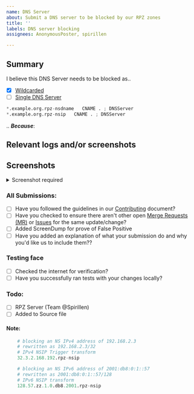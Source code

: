 ```yaml
---
name: DNS Server
about: Submit a DNS server to be blocked by our RPZ zones
title: ''
labels: DNS server blocking
assignees: AnonymousPoster, spirillen

---
```


## Summary

<!-- Keep any domains in back ticks `(`)`

Screenshot is required within the <details> pane. Leave a blank line before
and after the image link -->

I believe this DNS Server needs to be blocked as..

- [x] [Wildcarded](source/dns-servers/wildcard.list)
- [ ] [Single DNS Server](source/dns-servers/domains.list)

```python
*.example.org.rpz-nsdname   CNAME . ; DNSServer
*.example.org.rpz-nsip   CNAME . ; DNSServer
```

.. ***Because***:

## Relevant logs and/or screenshots

<!-- Paste any relevant logs - please use code blocks (```) to format
console output, logs, and code as it's very hard to read otherwise. -->

## Screenshots

<details><Summary>Screenshot required</summary>



</details>

### All Submissions:
- [ ] Have you followed the guidelines in our [Contributing](CONTRIBUTING.md) document?
- [ ] Have you checked to ensure there aren't other open [Merge Requests (MR)](../merge_requests) or [Issues](../issues) for the same update/change?
- [ ] Added ScreenDump for prove of False Positive
- [ ] Have you added an explanation of what your submission do and why you'd like us to include them??

### Testing face
- [ ] Checked the internet for verification?
- [ ] Have you successfully ran tests with your changes locally?

### Todo:
- [ ] RPZ Server (Team @Spirillen)
- [ ] Added to Source file

#### Note:
```python
	# blocking an NS IPv4 address of 192.168.2.3
	# rewritten as 192.168.2.3/32
	# IPv4 NSIP Trigger transform
	32.3.2.168.192.rpz-nsip

	# blocking an NS IPv6 address of 2001:db8:0:1::57
	# rewritten as 2001:db8:0:1::57/128
	# IPv6 NSIP transform
	128.57.zz.1.0.db8.2001.rpz-nsip
```
